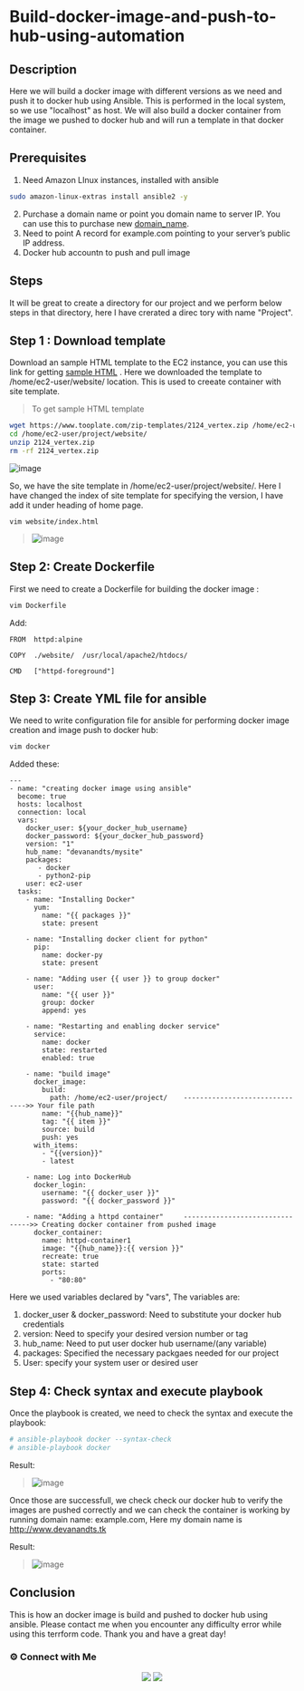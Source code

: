 # Build-docker-image-and-push-to-hub-using-automation

## Description

Here we will build a docker image with different versions as we need and push it to docker hub using Ansible. This is performed in the local system, so we use "localhost" as host. We will also build a docker container from the image we pushed to docker hub and will run a template in that docker container.

## Prerequisites

1. Need Amazon LInux instances, installed with ansible
~~~sh
sudo amazon-linux-extras install ansible2 -y
~~~
2. Purchase a domain name or point you domain name to server IP. You can use this to purchase new [domain_name](http://www.freenom.com/en/index.html).
3.  Need to point A record for example.com pointing to your server’s public IP address.
4.  Docker hub accountn to push and pull image

## Steps

It will be great to create a directory for our project and we perform below steps in that directory, here I have crerated a direc tory with name "Project".

## Step 1 : Download template

Download an sample HTML template to the EC2 instance, you can use this link for getting [sample HTML](https://www.tooplate.com/) . 
Here we downloaded the template to /home/ec2-user/website/ location. This is used to creeate container with site template.

> To get sample HTML template

~~~sh
wget https://www.tooplate.com/zip-templates/2124_vertex.zip /home/ec2-user/project/website/
cd /home/ec2-user/project/website/
unzip 2124_vertex.zip
rm -rf 2124_vertex.zip
~~~

![image](https://user-images.githubusercontent.com/100773863/162551874-8a37fd2e-de7f-4737-8b57-0da2c3d47a3e.png)

So, we have the site template in /home/ec2-user/project/website/. Here I have changed the index of site template for specifying the version, I have add it under heading of home page.

~~~
vim website/index.html
~~~

>![image](https://user-images.githubusercontent.com/100773863/165044704-bec980f9-a934-49be-ac23-fda9948510d0.png)
 

## Step 2: Create Dockerfile

First we need to create a Dockerfile for building the docker image :

~~~sh
vim Dockerfile
~~~
Add:

~~~
FROM  httpd:alpine
    
COPY  ./website/  /usr/local/apache2/htdocs/

CMD   ["httpd-foreground"]
~~~

## Step 3: Create YML file for ansible

We need to write configuration file for ansible for performing docker image creation and image push to docker hub:

~~~sh
vim docker
~~~~
Added these:

~~~
---
- name: "creating docker image using ansible"
  become: true
  hosts: localhost
  connection: local
  vars:
    docker_user: ${your_docker_hub_username}
    docker_password: ${your_docker_hub_password}
    version: "1"                       
    hub_name: "devanandts/mysite"     
    packages:
       - docker
       - python2-pip
    user: ec2-user
  tasks:
    - name: "Installing Docker"
      yum:
        name: "{{ packages }}"
        state: present

    - name: "Installing docker client for python"
      pip:
        name: docker-py
        state: present

    - name: "Adding user {{ user }} to group docker"
      user:
        name: "{{ user }}"
        group: docker
        append: yes

    - name: "Restarting and enabling docker service"
      service:
        name: docker
        state: restarted
        enabled: true

    - name: "build image"
      docker_image:
        build:
          path: /home/ec2-user/project/    ------------------------------->> Your file path
        name: "{{hub_name}}"
        tag: "{{ item }}"
        source: build
        push: yes
      with_items:
        - "{{version}}"
        - latest

    - name: Log into DockerHub
      docker_login:
        username: "{{ docker_user }}"
        password: "{{ docker_password }}"

    - name: "Adding a httpd container"     -------------------------------->> Creating docker container from pushed image
      docker_container:
        name: httpd-container1
        image: "{{hub_name}}:{{ version }}"
        recreate: true
        state: started
        ports:
          - "80:80"
~~~

Here we used variables declared by "vars", The variables are:
  
  1. docker_user & docker_password: Need to substitute your docker hub credentials
  2. version: Need to specify your desired version number or tag
  3. hub_name: Need to put user docker hub username/(any variable)
  4. packages: Specified the necessary packgaes needed for our project
  5. User: specify your system user or desired user

## Step 4: Check syntax and execute playbook

Once the playbook is created, we need to check the syntax and execute the playbook:

~~~sh
# ansible-playbook docker --syntax-check
# ansible-playbook docker
~~~
Result:
> ![image](https://user-images.githubusercontent.com/100773863/165047613-e90c2548-f4f5-4c70-8500-da0baf742108.png)

Once those are successfull, we check check our docker hub to verify the images are pushed correctly and we can check the container is working by running domain name: example.com, Here my domain name is http://www.devanandts.tk

Result:
> ![image](https://user-images.githubusercontent.com/100773863/165048018-0cd73115-13d6-4eab-836b-751c9ce7ef6f.png)


## Conclusion

This is how an docker image is build and pushed to docker hub using ansible. Please contact me when you encounter any difficulty error while using this terrform code. Thank you and have a great day!


### ⚙️ Connect with Me
<p align="center">
<a href="https://www.instagram.com/dev_anand__/"><img src="https://img.shields.io/badge/Instagram-E4405F?style=for-the-badge&logo=instagram&logoColor=white"/></a>
<a href="https://www.linkedin.com/in/dev-anand-477898201/"><img src="https://img.shields.io/badge/LinkedIn-0077B5?style=for-the-badge&logo=linkedin&logoColor=white"/></a>
